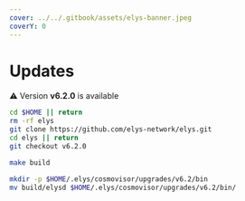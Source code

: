 ```yaml
---
cover: ../../.gitbook/assets/elys-banner.jpeg
coverY: 0
---
```


# Updates

⚠️ Version **v6.2.0** is available

```bash
cd $HOME || return
rm -rf elys
git clone https://github.com/elys-network/elys.git
cd elys || return
git checkout v6.2.0

make build

mkdir -p $HOME/.elys/cosmovisor/upgrades/v6.2/bin
mv build/elysd $HOME/.elys/cosmovisor/upgrades/v6.2/bin/
```
